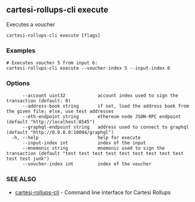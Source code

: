 ## cartesi-rollups-cli execute

Executes a voucher

```
cartesi-rollups-cli execute [flags]
```

### Examples

```
# Executes voucher 5 from input 6:
cartesi-rollups-cli execute --voucher-index 5 --input-index 6
```

### Options

```
      --account uint32            account index used to sign the transaction (default: 0)
      --address-book string       if set, load the address book from the given file; else, use test addresses
      --eth-endpoint string       ethereum node JSON-RPC endpoint (default "http://localhost:8545")
      --graphql-endpoint string   address used to connect to graphql (default "http://0.0.0.0:10004/graphql")
  -h, --help                      help for execute
      --input-index int           index of the input
      --mnemonic string           mnemonic used to sign the transaction (default "test test test test test test test test test test test junk")
      --voucher-index int         index of the voucher
```

### SEE ALSO

* [cartesi-rollups-cli](cartesi-rollups-cli.md)	 - Command line interface for Cartesi Rollups

